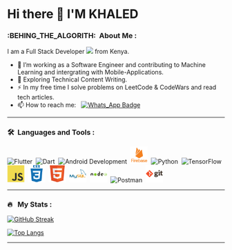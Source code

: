 # Hi there 👋 I'M KHALED

### :BEHING_THE_ALGORITH: &nbsp;About Me :

I am a Full Stack Developer <img src="https://media.giphy.com/media/WUlplcMpOCEmTGBtBW/giphy.gif" width="30"> from Kenya.

- 🔭 I’m working as a Software Engineer and contributing to Machine Learning and intergrating with Mobile-Applications.
- 🌱 Exploring Technical Content Writing.
- ⚡ In my free time I solve problems on LeetCode & CodeWars and read tech articles.
- 📫 How to reach me: &nbsp; [![Whats_App Badge](https://img.shields.io/badge/WhatsApp-25D366?style=for-the-badge&logo=whatsapp&logoColor=white)](https://wa.me/message/GRFAC5AUOBLVA1)
---
### 🛠 &nbsp;Languages and Tools :

<p>
<img src="https://cdn.jsdelivr.net/gh/devicons/devicon/icons/flutter/flutter-original.svg" title="Flutter" alt="Flutter" width="40" height="40"/>&nbsp;
<img src="https://cdn.jsdelivr.net/gh/devicons/devicon/icons/dart/dart-original.svg" title="Dart" alt="Dart" width="40" height="40"/>&nbsp;
<img src="https://cdn.jsdelivr.net/gh/devicons/devicon/icons/androidstudio/androidstudio-original.svg" title="Android" alt="Android Development" width="40" height="40"/>&nbsp;
<img src="https://github.com/devicons/devicon/blob/master/icons/firebase/firebase-plain-wordmark.svg" title="Firebase" alt="Firebase" width="40" height="40"/>&nbsp;
<img src="https://cdn.jsdelivr.net/gh/devicons/devicon/icons/python/python-original.svg"  title="Python" alt="Python" width="40" height="40"/>&nbsp;
<img src="https://cdn.jsdelivr.net/gh/devicons/devicon/icons/tensorflow/tensorflow-original-wordmark.svg"  title="TensorFlow" alt="TensorFlow" width="40" height="40"/>&nbsp;
<img src="https://github.com/devicons/devicon/blob/master/icons/javascript/javascript-original.svg" title="JavaScript" alt="JavaScript" width="40" height="40"/>&nbsp;
<img src="https://github.com/devicons/devicon/blob/master/icons/css3/css3-plain-wordmark.svg"  title="CSS3" alt="CSS" width="40" height="40"/>&nbsp;
<img src="https://github.com/devicons/devicon/blob/master/icons/html5/html5-original.svg" title="HTML5" alt="HTML" width="40" height="40"/>&nbsp;
<img src="https://github.com/devicons/devicon/blob/master/icons/mysql/mysql-original-wordmark.svg" title="MySQL"  alt="MySQL" width="40" height="40"/>&nbsp;
<img src="https://github.com/devicons/devicon/blob/master/icons/nodejs/nodejs-original-wordmark.svg" title="NodeJS" alt="NodeJS" width="40" height="40"/>&nbsp;
<img src="https://www.vectorlogo.zone/logos/getpostman/getpostman-icon.svg" title="Postman"  alt="Postman" width="40" height="40"/>&nbsp;
<img src="https://github.com/devicons/devicon/blob/master/icons/git/git-original-wordmark.svg" title="Git" **alt="Git" width="40" height="40"/>&nbsp;
</p>

---
### 🔥 &nbsp; My Stats :
[![GitHub Streak](http://github-readme-streak-stats.herokuapp.com?user=KHALEDKHLYAN&theme=dark&background=000000)](https://git.io/streak-stats)

[![Top Langs](https://github-readme-stats.vercel.app/api/top-langs/?username=KHALEDKHLYAN&layout=compact&theme=vision-friendly-dark)](https://github.com/anuraghazra/github-readme-stats)

---

